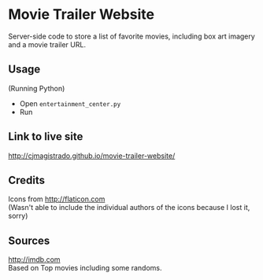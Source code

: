 # Movie Trailer Website
Server-side code to store a list of favorite movies, including box art imagery and a movie trailer URL.

## Usage
(Running Python)
* Open `entertainment_center.py`
* Run

## Link to live site
http://cjmagistrado.github.io/movie-trailer-website/

## Credits
Icons from http://flaticon.com </br>
(Wasn't able to include the individual authors of the icons because I lost it, sorry)

## Sources
http://imdb.com </br>
Based on Top movies including some randoms.
